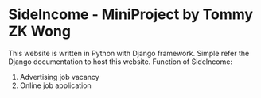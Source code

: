 # SideIncome - MiniProject by Tommy ZK Wong
This website is written in Python with Django framework. Simple refer the Django documentation to host this website.
Function of SideIncome:
1. Advertising job vacancy
2. Online job application
